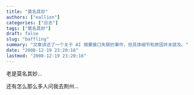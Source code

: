 ```yaml
---
title: "莫名其妙"
authors: ["eallion"]
categories: ["日志"]
tags: ["莫名其妙"]
draft: false
slug: "baffling"
summary: "文章讲述了一个关于 AI 摘要接口失联的事件，但具体细节和原因并未提及。"
date: "2008-12-19 23:20:16"
lastmod: "2008-12-19 23:20:16"
---
```


老是莫名其妙...

还有怎么那么多人问我去荆州...
